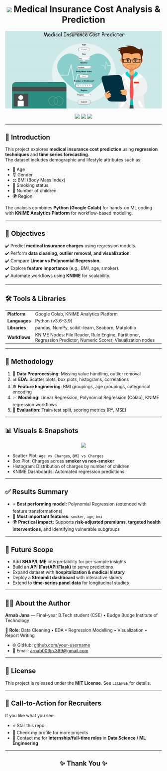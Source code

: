 <h1 align="center"><img src="https://cdnl.iconscout.com/lottie/premium/preview-watermark/health-insurance-animation-gif-download-9582428.mp4" /> Medical Insurance Cost Analysis & Prediction</h1>

<p align="center">
  <img src="PROJECT-1/assets/demo_medical_insurance_cost_prediction_gif___Google_Search.gif" />
</p>

<p align="center">
  <img src="https://img.shields.io/badge/ML-Regression-blue?style=for-the-badge&logo=python" />
  <img src="https://img.shields.io/badge/Tools-Google%20Colab%20%7C%20KNIME-orange?style=for-the-badge&logo=googlecolab" />
  <img src="https://img.shields.io/badge/Status-Completed-brightgreen?style=for-the-badge&logo=github" />
</p>


---

<h2>📖 Introduction</h2>

This project explores **medical insurance cost prediction** using **regression techniques** and **time series forecasting**.  
The dataset includes demographic and lifestyle attributes such as:

- 🧑 Age  
- ⚧️ Gender  
- ⚖️ BMI (Body Mass Index)  
- 🚬 Smoking status  
- 👶 Number of children  
- 🌍 Region  

The analysis combines **Python (Google Colab)** for hands-on ML coding with **KNIME Analytics Platform** for workflow-based modeling.

---

<h2>🎯 Objectives</h2>

✔️ Predict **medical insurance charges** using regression models.  
✔️ Perform **data cleaning, outlier removal, and visualization**.  
✔️ Compare **Linear vs Polynomial Regression**.  
✔️ Explore **feature importance** (e.g., BMI, age, smoker).  
✔️ Automate workflows using **KNIME** for scalability.  

---

<h2>🛠️ Tools & Libraries</h2>

<table>
<tr><td><b>Platform</b></td><td>Google Colab, KNIME Analytics Platform</td></tr>
<tr><td><b>Languages</b></td><td>Python (v3.6–3.9)</td></tr>
<tr><td><b>Libraries</b></td><td>pandas, NumPy, scikit-learn, Seaborn, Matplotlib</td></tr>
<tr><td><b>Workflows</b></td><td>KNIME Nodes: File Reader, Rule Engine, Partitioner, Regression Predictor, Numeric Scorer, Visualization nodes</td></tr>
</table>

---

<h2>🔧 Methodology</h2>

<ol>
<li>📂 <b>Data Preprocessing</b>: Missing value handling, outlier removal</li>
<li>📊 <b>EDA</b>: Scatter plots, box plots, histograms, correlations</li>
<li>⚙️ <b>Feature Engineering</b>: BMI groupings, age groupings, categorical encoding</li>
<li>📈 <b>Modeling</b>: Linear Regression, Polynomial Regression (Colab), KNIME regression workflows</li>
<li>🧪 <b>Evaluation</b>: Train-test split, scoring metrics (R², MSE)</li>
</ol>

---

<h2>📊 Visuals & Snapshots</h2>

<p align="center">
  <img src="https://img.icons8.com/color/96/000000/combo-chart.png" />
</p>

- Scatter Plot: `Age vs Charges`, `BMI vs Charges`  
- Box Plot: Charges across **smoker vs non-smoker**  
- Histogram: Distribution of charges by number of children  
- KNIME Dashboards: Automated regression predictions  

---

<h2>✅ Results Summary</h2>

- ⭐ <b>Best performing model:</b> Polynomial Regression (extended with feature transformations)  
- 🔑 <b>Most important features:</b> <code>smoker</code>, <code>age</code>, <code>bmi</code>  
- 🌍 <b>Practical impact:</b> Supports **risk-adjusted premiums**, **targeted health interventions**, and identifying vulnerable subgroups  

---

<h2>🔮 Future Scope</h2>

- Add **SHAP/LIME** interpretability for per-sample insights  
- Build an **API (FastAPI/Flask)** to serve predictions  
- Expand dataset with **hospitalization & medical history**  
- Deploy a **Streamlit dashboard** with interactive sliders  
- Extend to **time-series panel data** for longitudinal studies  

---

<h2>👨‍🏫 About the Author</h2>

<b>Arnab Jana</b> — Final-year B.Tech student (CSE) • Budge Budge Institute of Technology  

📌 <b>Role:</b> Data Cleaning • EDA • Regression Modelling • Visualization • Report Writing  

- 🌐 GitHub: <a href="https://github.com/Arnab00369">github.com/your-username</a>  
- 📧 Email: <a href="arnab003jn.369@gmail.com">arnab003jn.369@gmail.com</a>  

---

<h2>📜 License</h2>

This project is released under the <b>MIT License</b>. See <code>LICENSE</code> for details.  

---

<h2>📌 Call-to-Action for Recruiters</h2>

If you like what you see:  
- ⭐ Star this repo  
- 🔗 Check my profile for more projects  
- 📨 Contact me for **internship/full-time roles** in <b>Data Science / ML Engineering</b>  

---

<h2 align="center">✨ Thank You ✨</h2>
